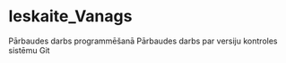 # Ieskaite_Vanags
Pārbaudes darbs programmēšanā 
Pārbaudes darbs par versiju kontroles sistēmu Git 
